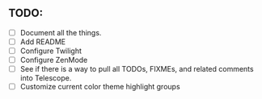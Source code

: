 TODO:
---
- [ ] Document all the things.
- [ ] Add README
- [ ] Configure Twilight
- [ ] Configure ZenMode
- [ ] See if there is a way to pull all TODOs, FIXMEs, and related comments into Telescope.
- [ ] Customize current color theme highlight groups
